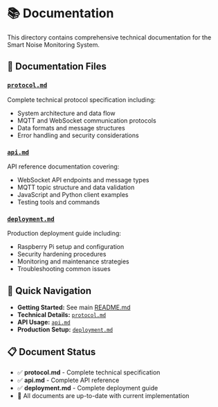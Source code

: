 # 📚 Documentation

This directory contains comprehensive technical documentation for the Smart Noise Monitoring System.

## 📁 Documentation Files

### [`protocol.md`](protocol.md)
Complete technical protocol specification including:
- System architecture and data flow
- MQTT and WebSocket communication protocols
- Data formats and message structures
- Error handling and security considerations

### [`api.md`](api.md) 
API reference documentation covering:
- WebSocket API endpoints and message types
- MQTT topic structure and data validation
- JavaScript and Python client examples
- Testing tools and commands

### [`deployment.md`](deployment.md)
Production deployment guide including:
- Raspberry Pi setup and configuration
- Security hardening procedures
- Monitoring and maintenance strategies
- Troubleshooting common issues

## 🚀 Quick Navigation

- **Getting Started:** See main [README.md](../README.md)
- **Technical Details:** [`protocol.md`](protocol.md)
- **API Usage:** [`api.md`](api.md)
- **Production Setup:** [`deployment.md`](deployment.md)

## 📋 Document Status

- ✅ **protocol.md** - Complete technical specification
- ✅ **api.md** - Complete API reference  
- ✅ **deployment.md** - Complete deployment guide
- 📝 All documents are up-to-date with current implementation
